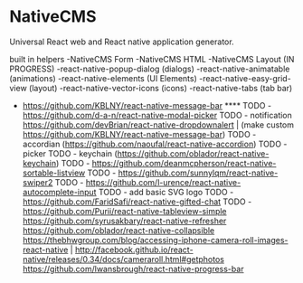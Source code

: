 # NativeCMS
Universal React web and React native application generator.

built in helpers
-NativeCMS Form
-NativeCMS HTML
-NativeCMS Layout (IN PROGRESS)
-react-native-popup-dialog (dialogs)
-react-native-animatable (animations)
-react-native-elements (UI Elements)
-react-native-easy-grid-view (layout)
-react-native-vector-icons (icons)
-react-native-tabs (tab bar)
- https://github.com/KBLNY/react-native-message-bar ****
TODO - https://github.com/d-a-n/react-native-modal-picker
TODO - notification https://github.com/devBrian/react-native-dropdownalert  | (make custom https://github.com/KBLNY/react-native-message-bar)
TODO - accordian (https://github.com/naoufal/react-native-accordion)
TODO - picker
TODO - keychain (https://github.com/oblador/react-native-keychain)
TODO - https://github.com/deanmcpherson/react-native-sortable-listview 
TODO - https://github.com/sunnylqm/react-native-swiper2
TODO - https://github.com/l-urence/react-native-autocomplete-input
TODO - add basic SVG logo
TODO - https://github.com/FaridSafi/react-native-gifted-chat
TODO - https://github.com/Purii/react-native-tableview-simple 
https://github.com/syrusakbary/react-native-refresher 
https://github.com/oblador/react-native-collapsible 
https://thebhwgroup.com/blog/accessing-iphone-camera-roll-images-react-native | http://facebook.github.io/react-native/releases/0.34/docs/cameraroll.html#getphotos
https://github.com/lwansbrough/react-native-progress-bar